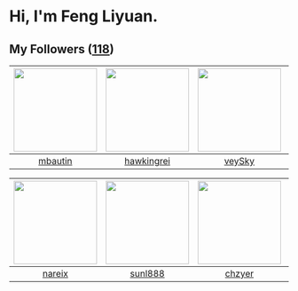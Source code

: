 # Hi, I'm Feng Liyuan.

## My Followers ([118](https://github.com/SunRunAway?tab=followers))

| <img src="https://avatars.githubusercontent.com/u/552936?v=4" width="150" height="150" /> | <img src="https://avatars.githubusercontent.com/u/3427324?v=4" width="150" height="150" /> | <img src="https://avatars.githubusercontent.com/u/3190043?v=4" width="150" height="150" /> | <img src="https://avatars.githubusercontent.com/u/408908?v=4" width="150" height="150" /> |
| :---------------------------------------------------------------------------------------: | :----------------------------------------------------------------------------------------: | :----------------------------------------------------------------------------------------: | :---------------------------------------------------------------------------------------: |
|                           [mbautin](https://github.com/mbautin)                           |                         [hawkingrei](https://github.com/hawkingrei)                        |                             [veySky](https://github.com/veySky)                            |                              [giko](https://github.com/giko)                              |

| <img src="https://avatars.githubusercontent.com/u/3737474?v=4" width="150" height="150" /> | <img src="https://avatars.githubusercontent.com/u/9254545?v=4" width="150" height="150" /> | <img src="https://avatars.githubusercontent.com/u/1464115?v=4" width="150" height="150" /> | <img src="https://avatars.githubusercontent.com/u/250445?v=4" width="150" height="150" /> |
| :----------------------------------------------------------------------------------------: | :----------------------------------------------------------------------------------------: | :----------------------------------------------------------------------------------------: | :---------------------------------------------------------------------------------------: |
|                             [nareix](https://github.com/nareix)                            |                            [sunl888](https://github.com/sunl888)                           |                             [chzyer](https://github.com/chzyer)                            |                           [batermj](https://github.com/batermj)                           |